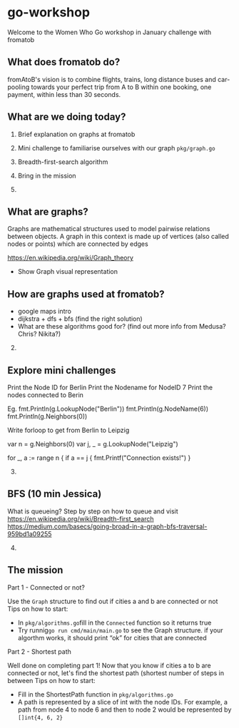 # go-workshop

Welcome to the Women Who Go workshop in January challenge with fromatob

## What does fromatob do?
fromAtoB's vision is to combine flights, trains, long distance buses and car-pooling towards your perfect trip from A to B within one booking, one payment, within less than 30 seconds.

## What are we doing today?

1. Brief explanation on graphs at fromatob
2. Mini challenge to familiarise ourselves with our graph `pkg/graph.go`
3. Breadth-first-search algorithm
4. Bring in the mission

1.
## What are graphs?
Graphs are mathematical structures used to model pairwise relations between objects. A graph in this context is made up of vertices (also called nodes or points) which are connected by edges

https://en.wikipedia.org/wiki/Graph_theory

- Show Graph visual representation

## How are graphs used at fromatob?
- google maps intro
- dijkstra + dfs + bfs (find the right solution)
- What are these algorithms good for?
(find out more info from Medusa? Chris? Nikita?)

2.
## Explore mini challenges
  Print the Node ID for Berlin
  Print the Nodename for NodeID 7
  Print the nodes connected to Berin

Eg.
  fmt.Println(g.LookupNode("Berlin"))
  fmt.Println(g.NodeName(6))
  fmt.Println(g.Neighbors(0))

  Write forloop to get from Berlin to Leipzig

  var n = g.Neighbors(0)
  var j, _ = g.LookupNode("Leipzig")

  for _, a := range n {
    if a == j {
      fmt.Printf("Connection exists!")
    }

3.
## BFS (10 min Jessica)
What is queueing? 
Step by step on how to queue and visit 
https://en.wikipedia.org/wiki/Breadth-first_search
https://medium.com/basecs/going-broad-in-a-graph-bfs-traversal-959bd1a09255

4.
## The mission
Part 1 - Connected or not?

Use the `Graph` structure to find out if cities a and b are connected or not
Tips on how to start:
- In `pkg/algorithms.go`fill in the `Connected` function so it returns true
- Try runnig`go run cmd/main/main.go` to see the Graph structure. if your algorthm works, it should print “ok” for cities that are connected

Part 2 - Shortest path

Well done on completing part 1! Now that you know if cities a to b are connected or not, let's find the shortest path (shortest number of steps in between
Tips on how to start:
- Fill in the ShortestPath function in `pkg/algorithms.go`
- A path is represented by a slice of int with the node IDs. For example, a path from node 4 to node 6 and then to node 2 would be represented by `[]int{4, 6, 2}`
